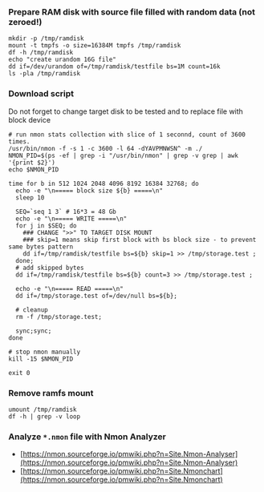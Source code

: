 ### Prepare RAM disk with source file filled with random data (not zeroed!)
```
mkdir -p /tmp/ramdisk
mount -t tmpfs -o size=16384M tmpfs /tmp/ramdisk
df -h /tmp/ramdisk
echo "create urandom 16G file"
dd if=/dev/urandom of=/tmp/ramdisk/testfile bs=1M count=16k
ls -pla /tmp/ramdisk
```


### Download script
Do not forget to change target disk to be tested and to replace file with block device

```
# run nmon stats collection with slice of 1 seconnd, count of 3600 times.
/usr/bin/nmon -f -s 1 -c 3600 -l 64 -dYAVPMNWSN^ -m ./
NMON_PID=$(ps -ef | grep -i "/usr/bin/nmon" | grep -v grep | awk '{print $2}')
echo $NMON_PID

time for b in 512 1024 2048 4096 8192 16384 32768; do
  echo -e "\n===== block size ${b} =====\n"
  sleep 10
  
  SEQ=`seq 1 3` # 16*3 = 48 Gb
  echo -e "\n===== WRITE =====\n"
  for j in $SEQ; do
    ### CHANGE ">>" TO TARGET DISK MOUNT
    ### skip=1 means skip first block with bs block size - to prevent same bytes pattern
    dd if=/tmp/ramdisk/testfile bs=${b} skip=1 >> /tmp/storage.test ;
  done;
  # add skipped bytes 
  dd if=/tmp/ramdisk/testfile bs=${b} count=3 >> /tmp/storage.test ;
  
  echo -e "\n===== READ =====\n"
  dd if=/tmp/storage.test of=/dev/null bs=${b};

  # cleanup
  rm -f /tmp/storage.test;
  
  sync;sync;
done

# stop nmon manually
kill -15 $NMON_PID

exit 0
```

### Remove ramfs mount
```
umount /tmp/ramdisk
df -h | grep -v loop
```

### Analyze `*.nmon` file with Nmon Analyzer
 - [https://nmon.sourceforge.io/pmwiki.php?n=Site.Nmon-Analyser](https://nmon.sourceforge.io/pmwiki.php?n=Site.Nmon-Analyser)
 - [https://nmon.sourceforge.io/pmwiki.php?n=Site.Nmonchart](https://nmon.sourceforge.io/pmwiki.php?n=Site.Nmonchart)
